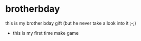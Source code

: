 # brotherbday
this is my brother bday gift (but he never take a look into it ;-;)
* this is my first time make game
